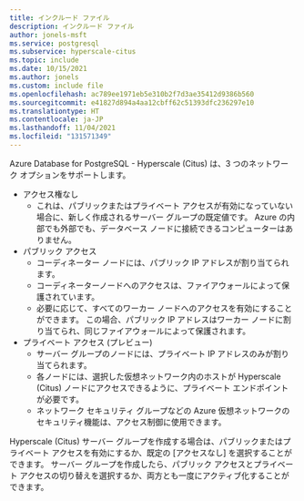 ```yaml
---
title: インクルード ファイル
description: インクルード ファイル
author: jonels-msft
ms.service: postgresql
ms.subservice: hyperscale-citus
ms.topic: include
ms.date: 10/15/2021
ms.author: jonels
ms.custom: include file
ms.openlocfilehash: ac789ee1971eb5e310b2f7d3ae35412d9386b560
ms.sourcegitcommit: e41827d894a4aa12cbff62c51393dfc236297e10
ms.translationtype: HT
ms.contentlocale: ja-JP
ms.lasthandoff: 11/04/2021
ms.locfileid: "131571349"
---
```

Azure Database for PostgreSQL - Hyperscale (Citus) は、3 つのネットワーク オプションをサポートします。

* アクセス権なし
  * これは、パブリックまたはプライベート アクセスが有効になっていない場合に、新しく作成されるサーバー グループの既定値です。 Azure の内部でも外部でも、データベース ノードに接続できるコンピューターはありません。
* パブリック アクセス
  * コーディネーター ノードには、パブリック IP アドレスが割り当てられます。
  * コーディネーターノードへのアクセスは、ファイアウォールによって保護されています。
  * 必要に応じて、すべてのワーカー ノードへのアクセスを有効にすることができます。 この場合、パブリック IP アドレスはワーカー ノードに割り当てられ、同じファイアウォールによって保護されます。
* プライベート アクセス (プレビュー)
  * サーバー グループのノードには、プライベート IP アドレスのみが割り当てられます。
  * 各ノードには、選択した仮想ネットワーク内のホストが Hyperscale (Citus) ノードにアクセスできるように、プライベート エンドポイントが必要です。
  * ネットワーク セキュリティ グループなどの Azure 仮想ネットワークのセキュリティ機能は、アクセス制御に使用できます。

Hyperscale (Citus) サーバー グループを作成する場合は、パブリックまたはプライベート アクセスを有効にするか、既定の [アクセスなし] を選択することができます。 サーバー グループを作成したら、パブリック アクセスとプライベート アクセスの切り替えを選択するか、両方とも一度にアクティブ化することができます。
